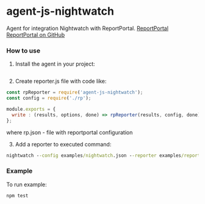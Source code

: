 # agent-js-nightwatch

Agent for integration Nightwatch with ReportPortal.
[ReportPortal](http://reportportal.io/)<br>
[ReportPortal on GitHub](https://github.com/reportportal)

### How to use
1. Install the agent in your project:
```cmd

```
2. Create reporter.js file with code like:
```javascript
const rpReporter = require('agent-js-nightwatch');
const config = require('./rp');

module.exports = {
  write : (results, options, done) => rpReporter(results, config, done)
};
```
where rp.json - file with reportportal configuration

3. Add a reporter to executed command:
```cmd
nightwatch --config examples/nightwatch.json --reporter examples/reporter.js
```
### Example

To run example:
```cmd
npm test
```
